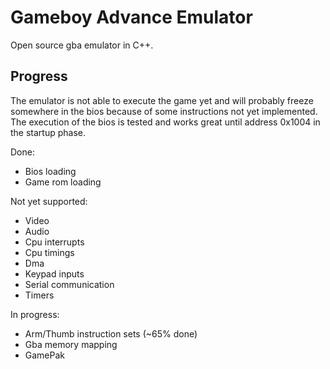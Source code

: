 # Gameboy Advance Emulator  
Open source gba emulator in C++.

## Progress  
The emulator is not able to execute the game yet and will probably freeze somewhere in the bios because of some instructions not yet implemented.  
The execution of the bios is tested and works great until address 0x1004 in the startup phase.  
  
Done:
* Bios loading
* Game rom loading

Not yet supported:  
* Video
* Audio 
* Cpu interrupts
* Cpu timings
* Dma
* Keypad inputs
* Serial communication
* Timers

In progress:
* Arm/Thumb instruction sets (~65% done)
* Gba memory mapping
* GamePak 